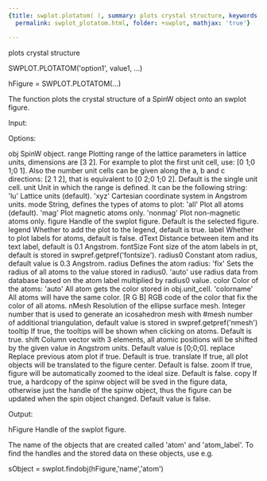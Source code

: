 ```yaml
---
{title: swplot.plotatom( ), summary: plots crystal structure, keywords: sample, sidebar: sw_sidebar,
  permalink: swplot_plotatom.html, folder: +swplot, mathjax: 'true'}

---
```

plots crystal structure
 
SWPLOT.PLOTATOM('option1', value1, ...)
 
hFigure = SWPLOT.PLOTATOM(...)
 
The function plots the crystal structure of a SpinW object onto an swplot
figure.
 
Input:
 
Options:
 
obj       SpinW object.
range     Plotting range of the lattice parameters in lattice units,
          dimensions are [3 2]. For example to plot the first unit cell,
          use: [0 1;0 1;0 1]. Also the number unit cells can be given
          along the a, b and c directions: [2 1 2], that is equivalent to
          [0 2;0 1;0 2]. Default is the single unit cell.
unit      Unit in which the range is defined. It can be the following
          string:
              'lu'        Lattice units (default).
              'xyz'       Cartesian coordinate system in Angstrom units.
mode      String, defines the types of atoms to plot:
              'all'       Plot all atoms (default).
              'mag'       Plot magnetic atoms only.
              'nonmag'    Plot non-magnetic atoms only.
figure    Handle of the swplot figure. Default is the selected figure.
legend    Whether to add the plot to the legend, default is true.
label     Whether to plot labels for atoms, default is false.
dText     Distance between item and its text label, default is 0.1
          Angstrom.
fontSize  Font size of the atom labels in pt, default is stored in
          swpref.getpref('fontsize').
radius0   Constant atom radius, default value is 0.3 Angstrom.
radius    Defines the atom radius:
              'fix'       Sets the radius of all atoms to the value
                          stored in radius0.
              'auto'      use radius data from database based on the atom
                          label multiplied by radius0 value.
color     Color of the atoms:
              'auto'      All atom gets the color stored in obj.unit_cell.
              'colorname' All atoms will have the same color.
              [R G B]     RGB code of the color that fix the color of all
                          atoms.
nMesh     Resolution of the ellipse surface mesh. Integer number that is
          used to generate an icosahedron mesh with #mesh number of
          additional triangulation, default value is stored in
          swpref.getpref('nmesh')
tooltip   If true, the tooltips will be shown when clicking on atoms.
          Default is true.
shift     Column vector with 3 elements, all atomic positions will be
          shifted by the given value in Angstrom units. Default value is
          [0;0;0].
replace   Replace previous atom plot if true. Default is true.
translate If true, all plot objects will be translated to the figure
          center. Default is false.
zoom      If true, figure will be automatically zoomed to the ideal size.
          Default is false.
copy      If true, a hardcopy of the spinw object will be sved in the
          figure data, otherwise just the handle of the spinw object, 
          thus the figure can be updated when the spin object changed.
          Default value is false. 
 
Output:
 
hFigure           Handle of the swplot figure.
 
The name of the objects that are created called 'atom' and 'atom_label'.
To find the handles and the stored data on these objects, use e.g.
 
  sObject = swplot.findobj(hFigure,'name','atom')
 
